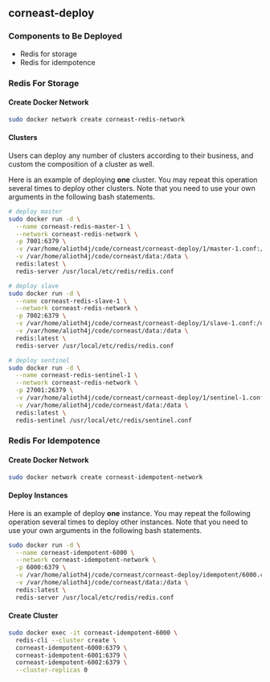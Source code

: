 ## corneast-deploy
### Components to Be Deployed
- Redis for storage
- Redis for idempotence

### Redis For Storage
#### Create Docker Network
```bash
sudo docker network create corneast-redis-network
```

#### Clusters
Users can deploy any number of clusters according to their business, and custom the composition of a cluster as well.  

Here is an example of deploying **one** cluster. You may repeat this operation several times to deploy other clusters. Note that you need to use your own arguments in the following bash statements.  

```bash
# deploy master
sudo docker run -d \
  --name corneast-redis-master-1 \
  --network corneast-redis-network \
  -p 7001:6379 \
  -v /var/home/alioth4j/code/corneast/corneast-deploy/1/master-1.conf:/usr/local/etc/redis/redis.conf \
  -v /var/home/alioth4j/code/corneast/data:/data \
  redis:latest \
  redis-server /usr/local/etc/redis/redis.conf

# deploy slave
sudo docker run -d \
  --name corneast-redis-slave-1 \
  --network corneast-redis-network \
  -p 7002:6379 \
  -v /var/home/alioth4j/code/corneast/corneast-deploy/1/slave-1.conf:/usr/local/etc/redis/redis.conf \
  -v /var/home/alioth4j/code/corneast/data:/data \
  redis:latest \
  redis-server /usr/local/etc/redis/redis.conf

# deploy sentinel
sudo docker run -d \
  --name corneast-redis-sentinel-1 \
  --network corneast-redis-network \
  -p 27001:26379 \
  -v /var/home/alioth4j/code/corneast/corneast-deploy/1/sentinel-1.conf:/usr/local/etc/redis/sentinel.conf \
  -v /var/home/alioth4j/code/corneast/data:/data \
  redis:latest \
  redis-sentinel /usr/local/etc/redis/sentinel.conf
```

### Redis For Idempotence
#### Create Docker Network
```bash
sudo docker network create corneast-idempotent-network
```

#### Deploy Instances
Here is an example of deploy **one** instance. You may repeat the following operation several times to deploy other instances. Note that you need to use your own arguments in the following bash statements.  

```bash
sudo docker run -d \
  --name corneast-idempotent-6000 \
  --network corneast-idempotent-network \
  -p 6000:6379 \
  -v /var/home/alioth4j/code/corneast/corneast-deploy/idempotent/6000.conf:/usr/local/etc/redis/redis.conf \
  -v /var/home/alioth4j/code/corneast/data:/data \
  redis:latest \
  redis-server /usr/local/etc/redis/redis.conf
```

#### Create Cluster
```bash
sudo docker exec -it corneast-idempotent-6000 \
  redis-cli --cluster create \
  corneast-idempotent-6000:6379 \
  corneast-idempotent-6001:6379 \
  corneast-idempotent-6002:6379 \
  --cluster-replicas 0
```
